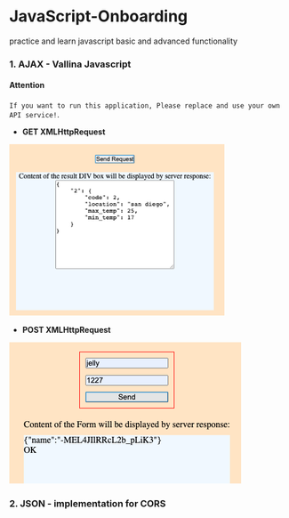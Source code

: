 # JavaScript-Onboarding
practice and learn javascript basic and advanced functionality

### 1. AJAX - Vallina Javascript
#### Attention

`If you want to run this application, Please replace and use your own API service!`.

* **GET XMLHttpRequest**
<img src="./AJAX_Javascript/get.png" width="387" height="308" >

* **POST XMLHttpRequest**
<img src="./AJAX_Javascript/post.png" >


### 2. JSON - implementation for CORS




